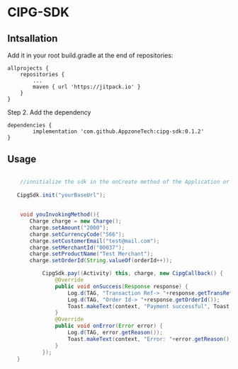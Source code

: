 # CIPG-SDK

## Intsallation
Add it in your root build.gradle at the end of repositories:

	allprojects {
		repositories {
			...
			maven { url 'https://jitpack.io' }
		}
	}
Step 2. Add the dependency

	dependencies {
	        implementation 'com.github.AppzoneTech:cipg-sdk:0.1.2'
	}
  
 ## Usage
  
 ```java

     //innitialize the sdk in the onCreate method of the Application or activity
     
    CipgSdk.init("yourBaseUrl");
  
  
     void youInvokingMethod(){
        Charge charge = new Charge();
        charge.setAmount("2000");
        charge.setCurrencyCode("566");
        charge.setCustomerEmail("test@mail.com");
        charge.setMerchantId("00037");
        charge.setProductName("Test Merchant");
        charge.setOrderId(String.valueOf(orderId++));

            CipgSdk.pay((Activity) this, charge, new CipgCallback() {
                @Override
                public void onSuccess(Response response) {
                    Log.d(TAG, "Transaction Ref-> "+response.getTransRef());
                    Log.d(TAG, "Order Id-> "+response.getOrderId());
                    Toast.makeText(context, "Payment successful", Toast.LENGTH_LONG).show();
                }
                @Override
                public void onError(Error error) {
                    Log.d(TAG, error.getReason());
                    Toast.makeText(context, "Error: "+error.getReason(), Toast.LENGTH_LONG).show();
                }
            });
    }  
  ```
